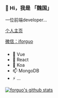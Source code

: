 ### 👋 Hi，我是 「魏国」

一位前端developer...

[个人主页](https://forguo.cn)

[微信：iforguo](https://forguo-1302175274.cos.ap-shanghai.myqcloud.com/wedding/assets/img/wechart.jpg)


### 

- 🔭 Vue
- 🌱 React
- 🤔 Koa
- 📫 MongoDB
- ⚡ ...

[![forguo's github stats](https://github-readme-stats.vercel.app/api?username=wforguo&show_icons=true&title_color=fff&icon_color=79ff97&text_color=9f9f9f&bg_color=151515)](https://github.com/anuraghazra/github-readme-stats)


